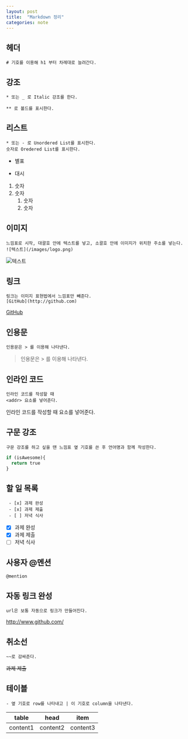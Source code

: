 ```yaml
---
layout: post
title:  "Markdown 정리"
categories: note
---
```


## 헤더
	# 기호를 이용해 h1 부터 차례대로 늘려간다.

## 강조

	* 또는 _ 로 Italic 강조를 한다.  

	** 로 볼드를 표시한다.  

## 리스트

	* 또는 - 로 Unordered List를 표시한다.
	숫자로 Oredered List를 표시한다.

* 별표
- 대시

1. 숫자
2. 숫자
	1. 숫자
	2. 숫자

## 이미지
	느낌표로 시작, 대괄호 안에 텍스트를 넣고, 소괄호 안에 이미지가 위치한 주소를 넣는다.
	![텍스트](/images/logo.png)

![텍스트](https://goo.gl/KFrVXM)

## 링크
	링크는 이미지 표현법에서 느낌표만 빼준다.
	[GitHub](http://github.com)

[GitHub](http://github.com)


## 인용문
	인용문은 > 를 이용해 나타낸다.

> 인용문은 > 를 이용해 나타낸다.

## 인라인 코드
	인라인 코드를 작성할 때  
	<addr> 요소를 넣어준다.

인라인 코드를 작성할 때 <addr> 요소를 넣어준다.

## 구문 강조
	구문 강조를 하고 싶을 땐 느낌표 옆 기호를 쓴 후 언어명과 함께 작성한다.

```python
if (isAwesome){
  return true
}
```

## 할 일 목록
	 - [x] 과제 완성
	 - [x] 과제 제출
	 - [ ] 저녁 식사

- [x] 과제 완성
- [x] 과제 제출
- [ ] 저녁 식사

## 사용자 @멘션
	@mention

## 자동 링크 완성
	url은 보통 자동으로 링크가 만들어진다.

http://www.github.com/

## 취소선
	~~로 감싸준다.

~~과제 제출~~

## 테이블
	- 옆 기호로 row를 나타내고 | 이 기호로 column을 나타낸다.

table | head | item
---|---|---|
content1|content2|content3
